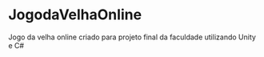# JogodaVelhaOnline

Jogo da velha online criado para projeto final da faculdade utilizando Unity e C#
